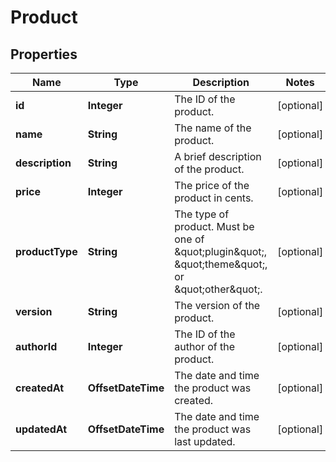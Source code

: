 

# Product

## Properties

Name | Type | Description | Notes
------------ | ------------- | ------------- | -------------
**id** | **Integer** | The ID of the product. |  [optional]
**name** | **String** | The name of the product. |  [optional]
**description** | **String** | A brief description of the product. |  [optional]
**price** | **Integer** | The price of the product in cents. |  [optional]
**productType** | **String** | The type of product. Must be one of \&quot;plugin\&quot;, \&quot;theme\&quot;, or \&quot;other\&quot;. |  [optional]
**version** | **String** | The version of the product. |  [optional]
**authorId** | **Integer** | The ID of the author of the product. |  [optional]
**createdAt** | **OffsetDateTime** | The date and time the product was created. |  [optional]
**updatedAt** | **OffsetDateTime** | The date and time the product was last updated. |  [optional]



